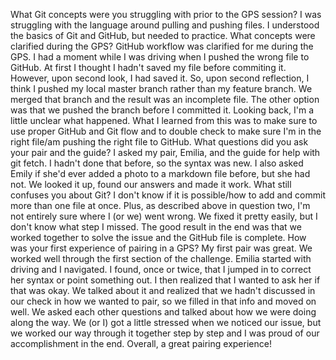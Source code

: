 What Git concepts were you struggling with prior to the GPS session?
    I was struggling with the language around pulling and pushing files. I understood the basics of Git and GitHub, but needed to practice. 
What concepts were clarified during the GPS?
    GitHub workflow was clarified for me during the GPS. I had a moment while I was driving when I pushed the wrong file to GitHub. At first I thought I hadn't saved my file before commiting it. However, upon second look, I had saved it. So, upon second reflection, I think I pushed my local master branch rather than my feature branch. We merged that branch and the result was an incomplete file. The other option was that we pushed the branch before I committed it. Looking back, I'm a little unclear what happened. 
    What I learned from this was to make sure to use proper GitHub and Git flow and to double check to make sure I'm in the right file/am pushing the right file to GitHub.
What questions did you ask your pair and the guide?
    I asked my pair, Emilia, and the guide for help with git fetch. I hadn't done that before, so the syntax was new. I also asked Emily if she'd ever added a photo to a markdown file before, but she had not. We looked it up, found our answers and made it work.
What still confuses you about Git?
    I don't know if it is possible/how to add and commit more than one file at once. Plus, as described above in question two, I'm not entirely sure where I (or we) went wrong. We fixed it pretty easily, but I don't know what step I missed. The good result in the end was that we worked together to solve the issue and the GitHub file is complete.
How was your first experience of pairing in a GPS?
    My first pair was great. We worked well through the first section of the challenge. Emilia started with driving and I navigated. I found, once or twice, that I jumped in to correct her syntax or point something out. I then realized that I wanted to ask her if that was okay. We talked about it and realized that we hadn't discussed in our check in how we wanted to pair, so we filled in that info and moved on well. We asked each other questions and talked about how we were doing along the way. We (or I) got a little stressed when we noticed our issue, but we worked our way through it together step by step and I was proud of our accomplishment in the end. Overall, a great pairing experience!